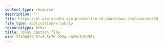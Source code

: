 ```yaml
---
content_type: resource
description: ''
file: https://ol-ocw-studio-app-production.s3.amazonaws.com/courses/18-086-mathematical-methods-for-engineers-ii-spring-2006/37490df95fc05c709264db29e7d3f564_7dVYOOHB4g4.vtt
file_type: application/x-subrip
resourcetype: Other
title: 3play caption file
uid: 37490df9-5fc0-5c70-9264-db29e7d3f564
---
```

